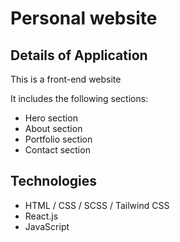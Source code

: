 # Personal website

## Details of Application
This is a front-end website

It includes the following sections:
- Hero section
- About section
- Portfolio section
- Contact section

## Technologies
- HTML / CSS / SCSS / Tailwind CSS
- React.js
- JavaScript
